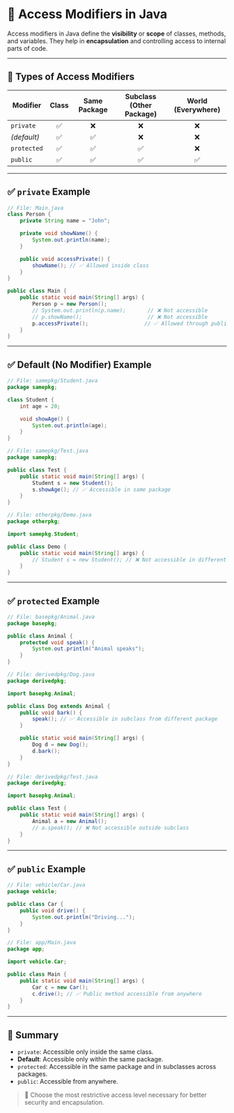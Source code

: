 
# 🔐 Access Modifiers in Java

Access modifiers in Java define the **visibility** or **scope** of classes, methods, and variables. They help in **encapsulation** and controlling access to internal parts of code.

---

## 🔹 Types of Access Modifiers

| Modifier      | Class | Same Package | Subclass (Other Package) | World (Everywhere) |
|---------------|:-----:|:------------:|:------------------------:|:------------------:|
| `private`     | ✅    | ❌           | ❌                       | ❌                 |
| *(default)*   | ✅    | ✅           | ❌                       | ❌                 |
| `protected`   | ✅    | ✅           | ✅                       | ❌                 |
| `public`      | ✅    | ✅           | ✅                       | ✅                 |

---

## ✅ `private` Example

```java
// File: Main.java
class Person {
    private String name = "John";

    private void showName() {
        System.out.println(name);
    }

    public void accessPrivate() {
        showName(); // ✅ Allowed inside class
    }
}

public class Main {
    public static void main(String[] args) {
        Person p = new Person();
        // System.out.println(p.name);       // ❌ Not accessible
        // p.showName();                     // ❌ Not accessible
        p.accessPrivate();                  // ✅ Allowed through public method
    }
}
```

---

## ✅ Default (No Modifier) Example

```java
// File: samepkg/Student.java
package samepkg;

class Student {
    int age = 20;

    void showAge() {
        System.out.println(age);
    }
}

// File: samepkg/Test.java
package samepkg;

public class Test {
    public static void main(String[] args) {
        Student s = new Student();
        s.showAge(); // ✅ Accessible in same package
    }
}
```

```java
// File: otherpkg/Demo.java
package otherpkg;

import samepkg.Student;

public class Demo {
    public static void main(String[] args) {
        // Student s = new Student(); // ❌ Not accessible in different package
    }
}
```

---

## ✅ `protected` Example

```java
// File: basepkg/Animal.java
package basepkg;

public class Animal {
    protected void speak() {
        System.out.println("Animal speaks");
    }
}
```

```java
// File: derivedpkg/Dog.java
package derivedpkg;

import basepkg.Animal;

public class Dog extends Animal {
    public void bark() {
        speak(); // ✅ Accessible in subclass from different package
    }

    public static void main(String[] args) {
        Dog d = new Dog();
        d.bark();
    }
}
```

```java
// File: derivedpkg/Test.java
package derivedpkg;

import basepkg.Animal;

public class Test {
    public static void main(String[] args) {
        Animal a = new Animal();
        // a.speak(); // ❌ Not accessible outside subclass
    }
}
```

---

## ✅ `public` Example

```java
// File: vehicle/Car.java
package vehicle;

public class Car {
    public void drive() {
        System.out.println("Driving...");
    }
}
```

```java
// File: app/Main.java
package app;

import vehicle.Car;

public class Main {
    public static void main(String[] args) {
        Car c = new Car();
        c.drive(); // ✅ Public method accessible from anywhere
    }
}
```

---

## 🧠 Summary

- `private`: Accessible only inside the same class.
- **Default**: Accessible only within the same package.
- `protected`: Accessible in the same package and in subclasses across packages.
- `public`: Accessible from anywhere.

> 📌 Choose the most restrictive access level necessary for better security and encapsulation.
